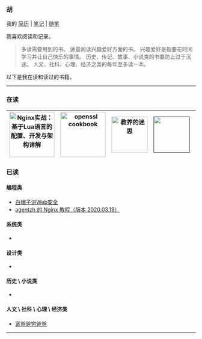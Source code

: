 ### 胡

我的 [简历][简历] | [笔记][笔记] | [随笔][随笔]

我喜欢阅读和记录。

> 多读需要用到的书。
> 适量阅读兴趣爱好方面的书。
> 兴趣爱好是指要花时间学习并让自己快乐的事情。
> 历史、传记、故事、小说类的书要防止过于沉迷。
> 人文、社科、心理、经济之类的每年至多读一本。

以下是我在读和读过的书籍。

---

### 在读

| [<img src="https://wfqqreader-1252317822.image.myqcloud.com/cover/739/25449739/t6_25449739.jpg" alt="Nginx实战：基于Lua语言的配置、开发与架构详解" width="120">](https://weread.qq.com/web/reader/a0a322707184550ba0adc41kc81322c012c81e728d9d180)  | [<img src="https://www.feistyduck.com/library/openssl-cookbook/assets/image-main-view.png" alt="openssl cookbook" width="120">](https://www.feistyduck.com/library/openssl-cookbook/)  | [<img src="https://wfqqreader-1252317822.image.myqcloud.com/cover/933/26357933/t6_26357933.jpg" alt="教养的迷思" width="96">](https://weread.qq.com/web/reader/bf032ad0719230adbf0f346kc81322c012c81e728d9d180)  |  [<img src="" alt="" width="96">]() |  [<img src="" alt="" width="96">]() | [<img src="" alt="" width="96">]()  |
|---|---|---|---|---|---|

### 已读

#### 编程类

* [白帽子讲Web安全](https://weread.qq.com/web/reader/7c4327b05cfd497c4eaa52fkc81322c012c81e728d9d180)
* [agentzh 的 Nginx 教程（版本 2020.03.19）](https://openresty.org/download/agentzh-nginx-tutorials-zhcn.html)

#### 系统类

*

#### 设计类

*

#### 历史 \ 小说类

*

#### 人文 \ 社科 \ 心理 \ 经济类

* [富爸爸穷爸爸](https://weread.qq.com/web/reader/ada325807168230aada7458kc81322c012c81e728d9d180)

---

<!--
**hujp/hujp** is a ✨ _special_ ✨ repository because its `README.md` (this file) appears on your GitHub profile.

Here are some ideas to get you started:

- 🔭 I’m currently working on ...
- 🌱 I’m currently learning ...
- 👯 I’m looking to collaborate on ...
- 🤔 I’m looking for help with ...
- 💬 Ask me about ...
- 📫 How to reach me: ...
- 😄 Pronouns: ...
- ⚡ Fun fact: ...
-->

[简历]: https://github.com/hujp/hujp/blob/master/cv.md
[笔记]: https://hujp.github.io/devops-logs/
[随笔]: https://hujp.github.io/life-essays/

